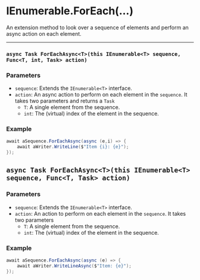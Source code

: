 # IEnumerable<T>.ForEach(...)

An extension method to look over a sequence of elements and perform an async action on each element.

---

### `async Task ForEachAsync<T>(this IEnumerable<T> sequence, Func<T, int, Task> action)`

### Parameters

* `sequence`: Extends the `IEnumerable<T>` interface.
* `action`: An async action to perform on each element in the `sequence`. It takes two parameters and returns a `Task`
  * `T`: A single element from the sequence.
  * `int`: The (virtual) index of the element in the sequence.

### Example
```csharp
await aSequence.ForEachAsync(async (e,i) => {
    await aWriter.WriteLine($"Item {i}: {e}");
});
```

## `async Task ForEachAsync<T>(this IEnumerable<T> sequence, Func<T, Task> action)`

### Parameters

* `sequence`: Extends the `IEnumerable<T>` interface.
* `action`: An action to perform on each element in the `sequence`. It takes two parameters
  * `T`: A single element from the sequence.
  * `int`: The (virtual) index of the element in the sequence.

### Example

```csharp
await aSequence.ForEachAsync(async (e) => {
    await aWriter.WriteLineAsync($"Item: {e}");
});
```

